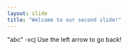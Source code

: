```yaml
---
layout: slide
title: "Welcome to our second slide!"
---
```

"abc" -xcj
Use the left arrow to go back!
